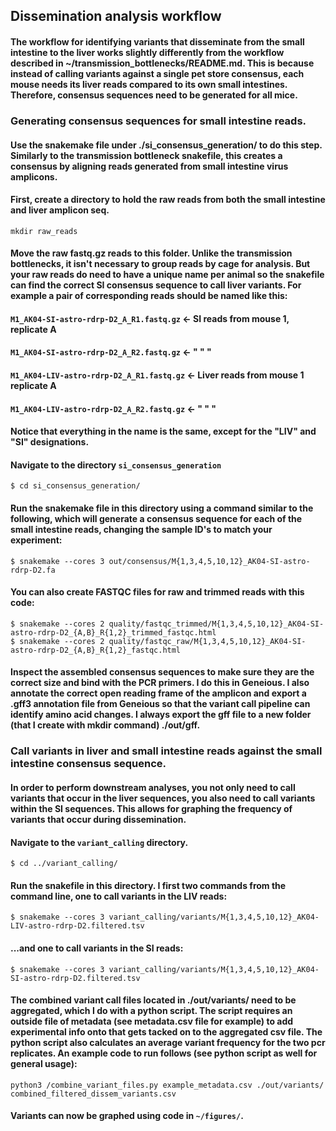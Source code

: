 ## Dissemination analysis workflow

#### The workflow for identifying variants that disseminate from the small intestine to the liver works slightly differently from the workflow described in ~/transmission_bottlenecks/README.md. This is because instead of calling variants against a single pet store consensus, each mouse needs its liver reads compared to its own small intestines. Therefore, consensus sequences need to be generated for all mice.

### Generating consensus sequences for small intestine reads.
#### Use the snakemake file under ./si_consensus_generation/ to do this step. Similarly to the transmission bottleneck snakefile, this creates a consensus by aligning reads generated from small intestine virus amplicons. 

#### First, create a directory to hold the raw reads from both the small intestine and liver amplicon seq.
```
mkdir raw_reads
```

#### Move the raw fastq.gz reads to this folder. Unlike the transmission bottlenecks, it isn't necessary to group reads by cage for analysis. But your raw reads do need to have a unique name per animal so the snakefile can find the correct SI consensus sequence to call liver variants. For example a pair of corresponding reads should be named like this:
#### `M1_AK04-SI-astro-rdrp-D2_A_R1.fastq.gz` <- SI reads from mouse 1, replicate A
#### `M1_AK04-SI-astro-rdrp-D2_A_R2.fastq.gz` <- " " "

#### `M1_AK04-LIV-astro-rdrp-D2_A_R1.fastq.gz` <-  Liver reads from mouse 1 replicate A
#### `M1_AK04-LIV-astro-rdrp-D2_A_R2.fastq.gz` <-  " " "

#### Notice that everything in the name is the same, except for the "LIV" and "SI" designations. 

#### Navigate to the directory `si_consensus_generation`
```
$ cd si_consensus_generation/
```
#### Run the snakemake file in this directory using a command similar to the following, which will generate a consensus sequence for each of the small intestine reads, changing the sample ID's to match your experiment:
```
$ snakemake --cores 3 out/consensus/M{1,3,4,5,10,12}_AK04-SI-astro-rdrp-D2.fa
```

#### You can also create FASTQC files for raw and trimmed reads with this code:
```
$ snakemake --cores 2 quality/fastqc_trimmed/M{1,3,4,5,10,12}_AK04-SI-astro-rdrp-D2_{A,B}_R{1,2}_trimmed_fastqc.html
$ snakemake --cores 2 quality/fastqc_raw/M{1,3,4,5,10,12}_AK04-SI-astro-rdrp-D2_{A,B}_R{1,2}_fastqc.html
```

#### Inspect the assembled consensus sequences to make sure they are the correct size and bind with the PCR primers. I do this in Geneious. I also annotate the correct open reading frame of the amplicon and export a .gff3 annotation file from Geneious so that the variant call pipeline can identify amino acid changes. I always export the gff file to a new folder (that I create with mkdir command) ./out/gff.

### Call variants in liver and small intestine reads against the small intestine consensus sequence.
#### In order to perform downstream analyses, you not only need to call variants that occur in the liver sequences, you also need to call variants within the SI sequences. This allows for graphing the frequency of variants that occur during dissemination. 

#### Navigate to the `variant_calling` directory.
```
$ cd ../variant_calling/
```

#### Run the snakefile in this directory. I first two commands from the command line, one to call variants in the LIV reads:
```
$ snakemake --cores 3 variant_calling/variants/M{1,3,4,5,10,12}_AK04-LIV-astro-rdrp-D2.filtered.tsv
```
#### ...and one to call variants in the SI reads:
```
$ snakemake --cores 3 variant_calling/variants/M{1,3,4,5,10,12}_AK04-SI-astro-rdrp-D2.filtered.tsv
```

#### The combined variant call files located in ./out/variants/ need to be aggregated, which I do with a python script. The script requires an outside file of metadata (see metadata.csv file for example) to add experimental info onto that gets tacked on to the aggregated csv file. The python script also calculates an average variant frequency for the two pcr replicates. An example code to run follows (see python script as well for general usage):
```
python3 /combine_variant_files.py example_metadata.csv ./out/variants/ combined_filtered_dissem_variants.csv
```

#### Variants can now be graphed using code in `~/figures/`.

